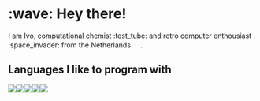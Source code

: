 <h1>:wave: Hey there!</h1>
<p>I am Ivo, computational chemist :test_tube: and retro computer enthousiast :space_invader: from the Netherlands <img src="https://hatscripts.github.io/circle-flags/flags/nl.svg" width="16">.

<h2>Languages I like to program with</h2>
<img src="https://img.shields.io/badge/-C-blue?logo=c" /><img src="https://img.shields.io/badge/-C++-blue?logo=cplusplus" /><img src="https://img.shields.io/badge/python-3670A0?logo=python&logoColor=ffdd54" /><img src="https://img.shields.io/badge/PHP-777BB4?logo=php&logoColor=white" /><img src="https://img.shields.io/badge/cakephp-red?logo=cakephp&logoColor=black" />